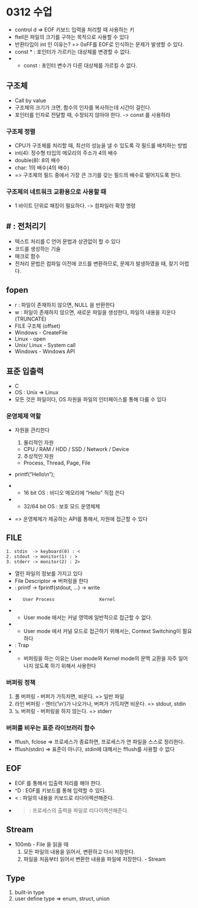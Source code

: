 # 0312 수업
* control d => EOF 키보드 입력을 처리할 때 사용하는 키
* ftell은 파일의 크기를 구하는 목적으로 사용할 수 있다
* 반환타입이 int 인 이유는? => 0xFF를 EOF로 인식하는 문제가 발생할 수 있다.
* const * : 포인터가 가르키는 대상체를 변경할 수 없다.
* * const : 포인터 변수가 다른 대상체를 가르킬 수 없다.

## 구조체
* Call by value
* 구조체의 크기가 크면, 함수의 인자를 복사하는데 시간이 걸린다.
* 포인터를 인자로 전달할 때, 수정되지 않아야 한다. -> const 를 사용하라

### 구조체 정렬
* CPU가 구조체를 처리할 때, 최선의 성능을 낼 수 있도록 각 필드를 배치하는 방법
* int(4): 정수형 타입의 메모리의 주소가 4의 배수
* double(8): 8의 배수
* char: 1의 배수(4의 배수)
* => 구조체의 필드 중에서 가장 큰 크기를 갖는 필드의 배수로 떨어지도록 한다.

### 구조체의 네트워크 교환용으로 사용할 때
* 1 바이트 단위로 패킹이 필요하다. -> 컴파일러 확장 명령

## # : 전처리기
* 텍스트 처리를 C 언어 문법과 상관없이 할 수 있다
* 코드를 생성하는 기술
* 매크로 함수
* 전처리 문법은 컴파일 이전에 코드를 변환하므로, 문제가 발생하였을 때, 찾기 어렵다.

## fopen 
* r : 파일이 존재하지 않으면, NULL 을 반환한다
* w : 파일이 존재하지 않으면, 새로운 파일을 생성한다, 파일의 내용을 지운다 (TRUNCATE)
* FILE 구조체 (offset)
* Windows - CreateFile
* Linux - open
* Unix/ Linux - System call
* Windows - Windows API

## 표준 입출력
* C
* OS : Unix => Linux
* 모든 것은 파일이다, OS 자원을 파일의 인터페이스를 통해 다룰 수 있다

### 운영체제 역할
* 자원을 관리한다
	1. 물리적인 자원
	* CPU / RAM / HDD / SSD / Network / Device
	2. 추상적인 자원
	* Process, Thread, Page, File

* printf(“Hello\n”);
* - 16 bit OS : 비디오 메모리에 “Hello” 직접 쓴다
* - 32/64 bit OS : 보호 모드 운영체제
* => 운영체제가 제공하는 API를 통해서, 자원에 접근할 수 있다

## FILE
	1. stdin  -> keyboard(0) : <
	2. stdout -> monitor(1) : >
	3. stderr -> monitor(2) : 2>

* 열린 파일의 정보를 가지고 있다
* File Descriptor => 버퍼링을 한다
* : printf -> fprintf(stdout, …) -> write
*        User Process                 Kernel
* - User mode 에서는 커널 영역에 일반적으로 접근할 수 없다.
* - User mode 에서 커널 모드로 접근하기 위해서는, Context Switching이 필요하다
* : Trap
* - 버퍼링을 하는 이유는 User mode와 Kernel mode의 문맥 교환을 자주 일어나지 않도록 하기 위해서 사용한다

### 버퍼링 정책
1. 풀 버퍼링 - 버퍼가 가득차면, 비운다. => 일반 파일
2. 라인 버퍼링 - 엔터(‘\n’)가 나오거나, 버퍼가 가득차면 비운다. => stdout, stdin
3. 노 버퍼링  - 버퍼링을 하지 않는다. => stderr

### 버퍼를 비우는 표준 라이브러리 함수
* fflush, fclose => 프로세스가 종료하면, 프로세스가 연 파일을 스스로 정리한다.
* fflush(stdin) => 표준이 아니다, stdin에 대해서는 fflush를 사용할 수 없다

## EOF
* EOF 를 통해서 입출력 처리를 해야 한다.
* ^D : EOF를 키보드를 통해 입력할 수 있다.
* < : 파일의 내용을 키보드로 리다이렉션해준다.
* > : 프로세스의 출력을 파일로 리다이렉션해준다.

## Stream
* 100mb - File 을 읽을 때
	1. 모든 파일의 내용을 읽어서, 변환하고 다시 저장한다.
	2. 파일을 처음부터 읽어서 변환한 내용을 파일에 저장한다. - Stream

## Type
1. built-in type
2. user define type => enum, struct, union